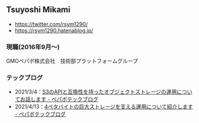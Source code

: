 ## Tsuyoshi Mikami

 - https://twitter.com/rsym1290/
 - https://rsym1290.hatenablog.jp/

### 現職(2016年9月〜)

GMOペパボ株式会社　技術部プラットフォームグループ

### テックブログ

 - 2021/3/4：[S3のAPIと互換性を持ったオブジェクトストレージの運用についてお話します \- ペパボテックブログ](https://tech.pepabo.com/2021/03/04/about-bayt/)
 - 2021/4/13：[4ペタバイトの巨大ストレージを支える運用について紹介します \- ペパボテックブログ](https://tech.pepabo.com/2021/04/13/storage_management/)
